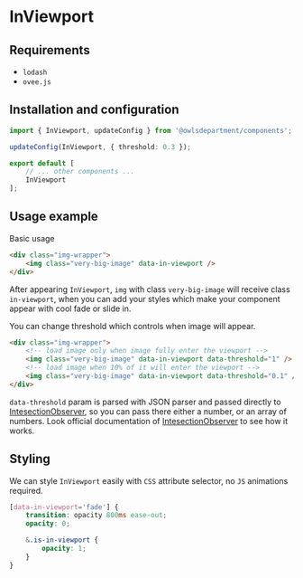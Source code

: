 # InViewport

## Requirements
 - `lodash`
 - `ovee.js`

## Installation and configuration

```ts
import { InViewport, updateConfig } from '@owlsdepartment/components';

updateConfig(InViewport, { threshold: 0.3 });

export default [
    // ... other components ...
    InViewport
];
```

## Usage example

Basic usage

```html
<div class="img-wrapper">
    <img class="very-big-image" data-in-viewport />
</div>
```

After appearing `InViewport`, `img` with class `very-big-image` will receive class `in-viewport`, when you can add your styles which make your component appear with cool fade or slide in.

You can change threshold which controls when image will appear.

```html
<div class="img-wrapper">
    <!-- load image only when image fully enter the viewport -->
    <img class="very-big-image" data-in-viewport data-threshold="1" />
    <!-- load image when 10% of it will enter the viewport -->
    <img class="very-big-image" data-in-viewport data-threshold="0.1" />
</div>
```

`data-threshold` param is parsed with JSON parser and passed directly to [IntesectionObserver](https://developer.mozilla.org/en-US/docs/Web/API/IntersectionObserver/IntersectionObserver), so you can pass there either a number, or an array of numbers. Look official documentation of [IntesectionObserver](https://developer.mozilla.org/en-US/docs/Web/API/IntersectionObserver/IntersectionObserver) to see how it works.

## Styling

We can style `InViewport` easily with `CSS` attribute selector, no `JS` animations required.

```scss
[data-in-viewport='fade'] {
    transition: opacity 800ms ease-out;
	opacity: 0;

    &.is-in-viewport {
        opacity: 1;
    }
}
```
